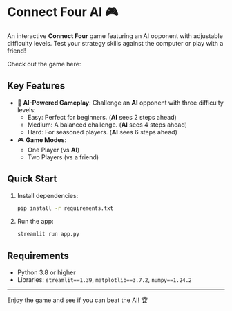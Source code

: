 
# Connect Four AI 🎮

An interactive **Connect Four** game featuring an AI opponent with adjustable difficulty levels. Test your strategy skills against the computer or play with a friend!

Check out the game here: 

## Key Features
- 🧠 **AI-Powered Gameplay**: Challenge an **AI** opponent with three difficulty levels:
  - Easy: Perfect for beginners. (**AI** sees 2 steps ahead)
  - Medium: A balanced challenge. (**AI** sees 4 steps ahead)
  - Hard: For seasoned players. (**AI** sees 6 steps ahead)
- 🎮 **Game Modes**: 
  - One Player (vs **AI**)
  - Two Players (vs a friend)

## Quick Start
1. Install dependencies:
   ```bash
   pip install -r requirements.txt
   ```
2. Run the app:
   ```bash
   streamlit run app.py
   ```

## Requirements
- Python 3.8 or higher
- Libraries: `streamlit==1.39`, `matplotlib==3.7.2`, `numpy==1.24.2`

---

Enjoy the game and see if you can beat the AI! 🏆
